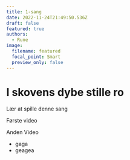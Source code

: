 ```yaml
---
title: 1-sang
date: 2022-11-24T21:49:50.536Z
draft: false
featured: true
authors:
  - Rune
image:
  filename: featured
  focal_point: Smart
  preview_only: false
---
```

# I﻿ skovens dybe stille ro

L﻿ær at spille denne sang

F﻿ørste video



A﻿nden Video



* g﻿aga
* g﻿eagea